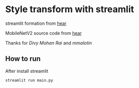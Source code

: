# Style transform with streamlit

streamlit formation from [hear](https://github.com/divy-14/Neural-Style-Transfer)

MobileNetV2 source code from [hear](https://github.com/mmalotin/pytorch-fast-neural-style-mobilenetV2)

Thanks for *Divy Mohan Rai* and *mmalotin*

## How to run
After install streamlit
```command
streamlit run main.py
```
